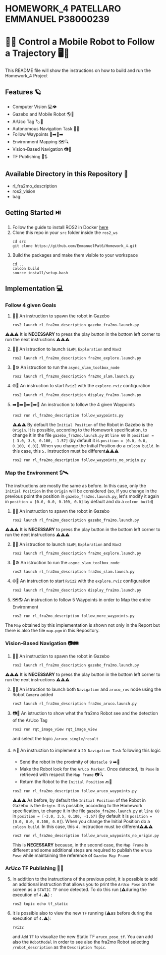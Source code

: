 # HOMEWORK_4 PATELLARO EMMANUEL P38000239 #
# 🤖📱 Control a Mobile Robot to Follow a Trajectory 🖥️🎯 #
This README file will show the instructions on how to build and run the Homework_4 Project 

## Features 🪐 ##
- Computer Vision 💻👁️
- Gazebo and Mobile Robot 🌎🚗
- ArUco Tag 🏷️🧩
- Autonomous Navigation Task 🚀🧭
- Follow Waypoints 📍➡️📍➡️
- Environment Mapping 🗺️🔍
- Vision-Based Navigation 📷👀
- TF Publishing 📡🔃

## Available Directory in this Repository 📂 ##
- rl_fra2mo_description
- ros2_vision
- bag

## Getting Started ⏯️
1. Follow the guide to install ROS2 in Docker [here](https://github.com/RoboticsLab2024/ros2_docker_scripts.git)
2. Clone this repo in your `src` folder inside the `ros2_ws`
    ```shell
    cd src
    git clone https://github.com/EmmanuelPat6/Homework_4.git
    ```
3. Build the packages and make them visible to your workspace
    ```shell
    cd ..
    colcon build
    source install/setup.bash
    ```

## Implementation 💻
### Follow 4 given Goals

1. 🤖🤖 An instruction to spawn the robot in Gazebo
    ```shell
    ros2 launch rl_fra2mo_description gazebo_fra2mo.launch.py
    ```
⚠️⚠️⚠️ It is **NECESSARY** to press the play button in the bottom left corner to run the next instructions ⚠️⚠️⚠️

2. 🚀🧭 An istruction to launch `SLAM`, `Exploration` and `Nav2`
    ```shell
    ros2 launch rl_fra2mo_description fra2mo_explore.launch.py
    ```
    
3. 🔧⚙️ An istruction to run the `async_slam_toolbox_node`
    ```shell
    ros2 launch rl_fra2mo_description fra2mo_slam.launch.py
    ```
    
4. 🌐🔭 An instruction to start `Rviz2` with the `explore.rviz` configuration
   ```shell
   ros2 launch rl_fra2mo_description display_fra2mo.launch.py
   ```
   
5. ➡️📍➡️📍➡️📍➡️📍 An instruction to follow the 4 given Waypoints
   ```shell
   ros2 run rl_fra2mo_description follow_waypoints.py 
   ```
    ⚠️⚠️⚠️ By default the `Initial Position` of the Robot in Gazebo is the `Origin`. It is possible, according to the Homework specification, to change it in the file `gazebo_fra2mo.launch.py` at `line 60` in `position = [-3.0, 3.5, 0.100, -1.57]`
    (by default it is `position = [0.0, 0.0, 0.100, 0.0]`). When you change the Initial Position do a `colcon build`. In this case, this `5.` instruction must be different⚠️⚠️⚠️
   ```shell
   ros2 run rl_fra2mo_description follow_waypoints_no_origin.py 
   ```
    
### Map the Environment 🔃🛰️
The instructions are mostly the same as before. In this case, only the `Initial Position` in the `Origin` will be considered (so, if you change in the previous point the position in `gazebo_fra2mo.launch.py`, let's modify it again in `position = [0.0, 0.0, 0.100, 0.0]` by default and do a `colcon build`)

1. 🤖🤖 An instruction to spawn the robot in Gazebo
    ```shell
    ros2 launch rl_fra2mo_description gazebo_fra2mo.launch.py
    ```
⚠️⚠️⚠️ It is **NECESSARY** to press the play button in the bottom left corner to run the next instructions ⚠️⚠️⚠️

2. 🚀🧭 An istruction to launch `SLAM`, `Exploration` and `Nav2`
    ```shell
    ros2 launch rl_fra2mo_description fra2mo_explore.launch.py
    ```
    
3. 🔧⚙️ An istruction to run the `async_slam_toolbox_node`
    ```shell
    ros2 launch rl_fra2mo_description fra2mo_slam.launch.py
    ```
    
4. 🌐🔭 An instruction to start `Rviz2` with the `explore.rviz` configuration
   ```shell
   ros2 launch rl_fra2mo_description display_fra2mo.launch.py
   ```
   
5. 🗺️🌎 An instruction to follow 5 Waypoints in order to Map the entire Environment
   ```shell
   ros2 run rl_fra2mo_description follow_more_waypoints.py 
   ```

The `Map` obtained by this implementation is shown not only in the Report but there is also the file `map.pgm` in this Repository.


 ### Vision-Based Navigation 📷🛤️

1. 🤖🤖 An instruction to spawn the robot in Gazebo
    ```shell
    ros2 launch rl_fra2mo_description gazebo_fra2mo.launch.py
    ```
⚠️⚠️⚠️ It is **NECESSARY** to press the play button in the bottom left corner to run the next instructions ⚠️⚠️⚠️

2. 🚀🧭 An istruction to launch both `Navigation` and `aruco_ros` node using the Robot `Camera` added
    ```shell
    ros2 launch rl_fra2mo_description fra2mo_aruco.launch.py 
    ```
    
3. 📷🎥 An istruction to show what the fra2mo Robot see and the detection of the ArUco Tag
    ```shell
    ros2 run rqt_image_view rqt_image_view
    ```
   and select the topic `/aruco_single/result`

4. ⛵🤙 An instruction to implement a `2D Navigation Task` following this logic
   - Send the robot in the proximity of `Obstacle 9` ➡️🛑
   - Make the Robot look for the `ArUco Marker`. Once detected, its `Pose` is retrieved with respect the `Map Frame` 📷🔍
   - Return the Robot to the `Initial Position` 🔙🏁
     
   ```shell
   ros2 run rl_fra2mo_description follow_aruco_waypoints.py 
   ```
   ⚠️⚠️⚠️ As before, by default the `Initial Position` of the Robot in Gazebo is the `Origin`. It is possible, according to the Homework specification, to change it in the file `gazebo_fra2mo.launch.py` at `line 60` in `position = [-3.0, 3.5, 0.100, -1.57]`
    (by default it is `position = [0.0, 0.0, 0.100, 0.0]`). When you change the Initial Position do a `colcon build`. In this case, this `4.` instruction must be different⚠️⚠️⚠️
   ```shell
   ros2 run rl_fra2mo_description follow_aruco_waypoints_no_origin.py 
   ```
   This is **NECESSARY** because, in the second case, the `Map Frame` is different and some additional steps are required to publish the `ArUco Pose` while maintaining the reference of `Gazebo Map Frame`

 ### ArUco TF Publishing 📸🔄
 5. In addition to the instructions of the previous point, it is possible to add an additional instruction that allows you to print the `ArUco Pose` on the screen as a `STATIC TF` once detected. To do this run (⚠️during the execution of `4.`⚠️) :
    ```shell
    ros2 topic echo tf_static
    ```
 6. It is possible also to view the new `TF` running (⚠️as before during the execution of `4.`⚠️):
    ```shell
    rviz2
    ```
    and `Add` `TF` to visualize the new Static TF `aruco_pose_tf`. You can add also the `RobotModel` in order to see also the fra2mo Robot selecting `/robot_description` as the `Description Topic`.
